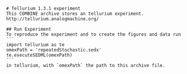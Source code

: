 
        # Tellurium 1.3.1 experiment
        This COMBINE archive stores an tellurium experiment.
        http://tellurium.analogmachine.org/

        ## Run Experiment
        To reproduce the experiment and to create the figures and data run
        ```
        import tellurium as te
        omexPath = 'repeatedStochastic.sedx'
        te.executeSEDML(omexPath)
        ```
        in tellurium, with `omexPath` the path to this archive file.
        